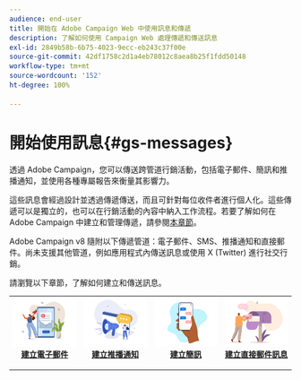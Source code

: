 ```yaml
---
audience: end-user
title: 開始在 Adobe Campaign Web 中使用訊息和傳遞
description: 了解如何使用 Campaign Web 處理傳遞和傳送訊息
exl-id: 2849b58b-6b75-4023-9ecc-eb243c37f00e
source-git-commit: 42df1758c2d1a4eb78012c8aea8b25f1fdd50148
workflow-type: tm+mt
source-wordcount: '152'
ht-degree: 100%

---
```


# 開始使用訊息{#gs-messages}

透過 Adobe Campaign，您可以傳送跨管道行銷活動，包括電子郵件、簡訊和推播通知，並使用各種專屬報告來衡量其影響力。

這些訊息會經過設計並透過傳遞傳送，而且可針對每位收件者進行個人化。這些傳遞可以是獨立的，也可以在行銷活動的內容中納入工作流程。若要了解如何在 Adobe Campaign 中建立和管理傳遞，請參閱[本章節](gs-deliveries.md)。

Adobe Campaign v8 隨附以下傳遞管道：電子郵件、SMS、推播通知和直接郵件。尚未支援其他管道，例如應用程式內傳送訊息或使用 X (Twitter) 進行社交行銷。

請瀏覽以下章節，了解如何建立和傳送訊息。

<table style="table-layout:fixed">
    <tr style="border: 0;">
    <td align="center">
    <a href="../email/create-email.md">
    <img alt="電子郵件" src="assets/do-not-localize/email.jpg">
    </a>
    <div><a href="../email/create-email.md"><strong>建立電子郵件</strong>
    </div>
    <p>
    </td>
    <td align="center">
    <a href="../push/create-push.md">
      <img alt="推播" src="assets/do-not-localize/push.jpg">
    </a>
    <div>
    <a href="../push/gs-push.md"><strong>建立推播通知</strong></a>
    </div>
    <p>
    </td>
    <td align="center">
    <a href="../sms/create-sms.md">
      <img alt="簡訊" src="assets/do-not-localize/sms.jpg">
    </a>
    </div>
    <div>
    <a href="../sms/create-sms.md"><strong>建立簡訊</strong></a>
    </div>
    <p>
    </td>
    <td align="center">
    <a href="../direct-mail/gs-direct-mail.md">
      <img alt="推播" src="assets/do-not-localize/direct-mail.jpg">
    </a>
    <div>
    <a href="../direct-mail/gs-direct-mail.md"><strong>建立直接郵件訊息</strong></a>
    </div>
    <p>
    </td>
    </tr>
</table>